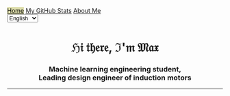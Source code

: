 <head>
    <link rel="stylesheet" href="styles/main.css">
</head>
<body>

<nav class="navbar">
    <a href="https://italian.github.io" style="background-color: #dda; color: black;">Home</a>
    <a href="pages/github_stats.html">My GitHub Stats</a>
    <a href="pages/about_me.html">About Me</a>
    <div class="navbar-right">
        <select id="language-select">
            <option value="en">English</option>
            <option value="ru">Русский</option>
        </select>
    </div>
</nav>
<main>
    <h1 align="center">ℌ𝔦 𝔱𝔥𝔢𝔯𝔢, ℑ'𝔪 𝔐𝔞𝔵</h1>
    <h3 align="center">Machine learning engineering student,<br>Leading design engineer of induction motors</h3>
</main>
</body>

---

<script>
document.addEventListener('DOMContentLoaded', function() {
    const select = document.getElementById('language-select');

    // Установка выбранного ранее языка при загрузке страницы
    if (localStorage.getItem('selectedLanguage')) {
        select.value = localStorage.getItem('selectedLanguage');
    }

    select.addEventListener('change', function() {
        loadTranslations(this.value);

        // Сохранение выбранного языка в localStorage
        localStorage.setItem('selectedLanguage', this.value);
    });

    function loadTranslations(lang) {
        fetch(`translations/${lang}.json`)
        .then(response => response.json())
        .then(translations => {
            document.querySelector('.navbar a[href="https://italian.github.io"]').textContent = translations.home;
            document.querySelector('.navbar a[href="pages/github_stats.html"]').textContent = translations.myGithubStats;
            document.querySelector('.navbar a[href="pages/about_me.html"]').textContent = translations.aboutMe;
            document.querySelector('h1').textContent = translations.welcomeMessage;

            let descriptionText = translations.description.replace(/\n/g, '<br>');
            document.querySelector('h3').innerHTML = descriptionText;
            // Добавьте аналогичные строки для других элементов, которые нужно перевести
        });
    }

    // Загружаем переводы по умолчанию при первой загрузке страницы
    loadTranslations(select.value);

    // Добавляем стилизацию при наведении
    const options = select.options;
    for (let i = 0; i < options.length; i++) {
        options[i].addEventListener('mouseover', function() {
            this.style.backgroundColor = '#ddd';
            this.style.color = 'black';
        });

        options[i].addEventListener('mouseout', function() {
            this.style.backgroundColor = '#ddd';
            this.style.color = '#000';
        });
    }
});
</script>
